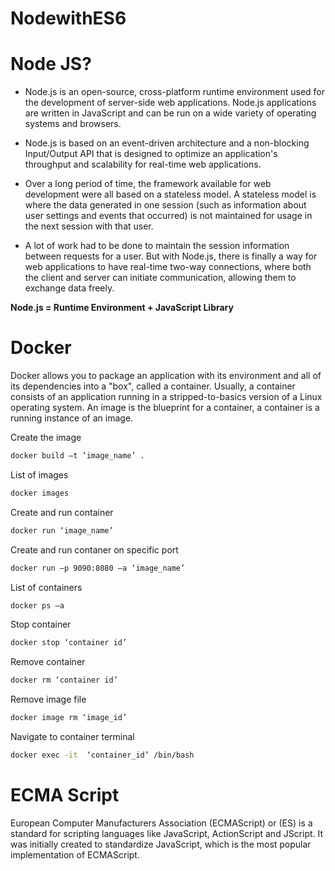 # NodewithES6

# Node JS?

- Node.js is an open-source, cross-platform runtime environment used for the development of server-side web applications. Node.js applications are written in JavaScript and can be run on a wide variety of operating systems and browsers.

- Node.js is based on an event-driven architecture and a non-blocking Input/Output API that is designed to optimize an application's throughput and scalability for real-time web applications.

- Over a long period of time, the framework available for web development were all based on a stateless model. A stateless model is where the data generated in one session (such as information about user settings and events that occurred) is not maintained for usage in the next session with that user.

- A lot of work had to be done to maintain the session information between requests for a user. But with Node.js, there is finally a way for web applications to have real-time two-way connections, where both the client and server can initiate communication, allowing them to exchange data freely.

 **Node.js = Runtime Environment + JavaScript Library**
 
 # Docker
 
 Docker allows you to package an application with its environment and all of its dependencies into a "box", called a container. Usually, a container consists of an application running in a stripped-to-basics version of a Linux operating system. An image is the blueprint for a container, a container is a running instance of an image.
 
Create the image
 ```sh
 docker build –t ‘image_name’ . 
  ```
List of images
  ```sh
 docker images
   ```
Create and run container   
  ```sh
 docker run ‘image_name’
  ```
Create and run contaner on specific port  
 ```sh
 docker run –p 9090:8080 –a ‘image_name’
  ```
List of containers  
 ```sh
 docker ps –a
  ```
Stop container  
 ```sh
 docker stop ‘container id’
  ```
Remove container  
 ```sh
 docker rm ‘container id’
  ```
Remove image file  
 ```sh
 docker image rm ‘image_id’
  ```
Navigate to container terminal 
 ```sh
 docker exec -it  ‘container_id’ /bin/bash
  ```

# ECMA Script

European Computer Manufacturers Association (ECMAScript) or (ES) is a standard for scripting languages like JavaScript, ActionScript and JScript. It was initially created to standardize JavaScript, which is the most popular implementation of ECMAScript.
